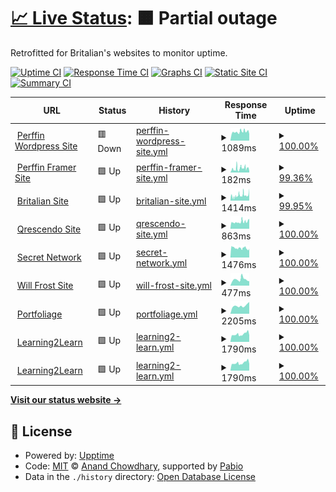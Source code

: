 # [📈 Live Status](https://Frostist.github.io/britalianuptime): <!--live status--> **🟧 Partial outage**

Retrofitted for Britalian's websites to monitor uptime.

[![Uptime CI](https://github.com/Frostist/britalianuptime/workflows/Uptime%20CI/badge.svg)](https://github.com/Frostist/britalianuptime/actions?query=workflow%3A%22Uptime+CI%22)
[![Response Time CI](https://github.com/Frostist/britalianuptime/workflows/Response%20Time%20CI/badge.svg)](https://github.com/Frostist/britalianuptime/actions?query=workflow%3A%22Response+Time+CI%22)
[![Graphs CI](https://github.com/Frostist/britalianuptime/workflows/Graphs%20CI/badge.svg)](https://github.com/Frostist/britalianuptime/actions?query=workflow%3A%22Graphs+CI%22)
[![Static Site CI](https://github.com/Frostist/britalianuptime/workflows/Static%20Site%20CI/badge.svg)](https://github.com/Frostist/britalianuptime/actions?query=workflow%3A%22Static+Site+CI%22)
[![Summary CI](https://github.com/Frostist/britalianuptime/workflows/Summary%20CI/badge.svg)](https://github.com/Frostist/britalianuptime/actions?query=workflow%3A%22Summary+CI%22)

<!--start: status pages-->
<!-- This summary is generated by Upptime (https://github.com/upptime/upptime) -->
<!-- Do not edit this manually, your changes will be overwritten -->
<!-- prettier-ignore -->
| URL | Status | History | Response Time | Uptime |
| --- | ------ | ------- | ------------- | ------ |
| <img alt="" src="https://icons.duckduckgo.com/ip3/www.perffingroup.com.ico" height="13"> [Perffin Wordpress Site](https://www.perffingroup.com) | 🟥 Down | [perffin-wordpress-site.yml](https://github.com/Frostist/BritalianWebsiteWatcher/commits/HEAD/history/perffin-wordpress-site.yml) | <details><summary><img alt="Response time graph" src="./graphs/perffin-wordpress-site/response-time-week.png" height="20"> 1089ms</summary><br><a href="https://Frostist.github.io/britalianuptime/history/perffin-wordpress-site"><img alt="Response time 1089" src="https://img.shields.io/endpoint?url=https%3A%2F%2Fraw.githubusercontent.com%2FFrostist%2FBritalianWebsiteWatcher%2FHEAD%2Fapi%2Fperffin-wordpress-site%2Fresponse-time.json"></a><br><a href="https://Frostist.github.io/britalianuptime/history/perffin-wordpress-site"><img alt="24-hour response time 808" src="https://img.shields.io/endpoint?url=https%3A%2F%2Fraw.githubusercontent.com%2FFrostist%2FBritalianWebsiteWatcher%2FHEAD%2Fapi%2Fperffin-wordpress-site%2Fresponse-time-day.json"></a><br><a href="https://Frostist.github.io/britalianuptime/history/perffin-wordpress-site"><img alt="7-day response time 1089" src="https://img.shields.io/endpoint?url=https%3A%2F%2Fraw.githubusercontent.com%2FFrostist%2FBritalianWebsiteWatcher%2FHEAD%2Fapi%2Fperffin-wordpress-site%2Fresponse-time-week.json"></a><br><a href="https://Frostist.github.io/britalianuptime/history/perffin-wordpress-site"><img alt="30-day response time 1089" src="https://img.shields.io/endpoint?url=https%3A%2F%2Fraw.githubusercontent.com%2FFrostist%2FBritalianWebsiteWatcher%2FHEAD%2Fapi%2Fperffin-wordpress-site%2Fresponse-time-month.json"></a><br><a href="https://Frostist.github.io/britalianuptime/history/perffin-wordpress-site"><img alt="1-year response time 1089" src="https://img.shields.io/endpoint?url=https%3A%2F%2Fraw.githubusercontent.com%2FFrostist%2FBritalianWebsiteWatcher%2FHEAD%2Fapi%2Fperffin-wordpress-site%2Fresponse-time-year.json"></a></details> | <details><summary><a href="https://Frostist.github.io/britalianuptime/history/perffin-wordpress-site">100.00%</a></summary><a href="https://Frostist.github.io/britalianuptime/history/perffin-wordpress-site"><img alt="All-time uptime 100.00%" src="https://img.shields.io/endpoint?url=https%3A%2F%2Fraw.githubusercontent.com%2FFrostist%2FBritalianWebsiteWatcher%2FHEAD%2Fapi%2Fperffin-wordpress-site%2Fuptime.json"></a><br><a href="https://Frostist.github.io/britalianuptime/history/perffin-wordpress-site"><img alt="24-hour uptime 99.98%" src="https://img.shields.io/endpoint?url=https%3A%2F%2Fraw.githubusercontent.com%2FFrostist%2FBritalianWebsiteWatcher%2FHEAD%2Fapi%2Fperffin-wordpress-site%2Fuptime-day.json"></a><br><a href="https://Frostist.github.io/britalianuptime/history/perffin-wordpress-site"><img alt="7-day uptime 100.00%" src="https://img.shields.io/endpoint?url=https%3A%2F%2Fraw.githubusercontent.com%2FFrostist%2FBritalianWebsiteWatcher%2FHEAD%2Fapi%2Fperffin-wordpress-site%2Fuptime-week.json"></a><br><a href="https://Frostist.github.io/britalianuptime/history/perffin-wordpress-site"><img alt="30-day uptime 100.00%" src="https://img.shields.io/endpoint?url=https%3A%2F%2Fraw.githubusercontent.com%2FFrostist%2FBritalianWebsiteWatcher%2FHEAD%2Fapi%2Fperffin-wordpress-site%2Fuptime-month.json"></a><br><a href="https://Frostist.github.io/britalianuptime/history/perffin-wordpress-site"><img alt="1-year uptime 100.00%" src="https://img.shields.io/endpoint?url=https%3A%2F%2Fraw.githubusercontent.com%2FFrostist%2FBritalianWebsiteWatcher%2FHEAD%2Fapi%2Fperffin-wordpress-site%2Fuptime-year.json"></a></details>
| <img alt="" src="https://icons.duckduckgo.com/ip3/perffingroup.framer.website.ico" height="13"> [Perffin Framer Site](https://perffingroup.framer.website) | 🟩 Up | [perffin-framer-site.yml](https://github.com/Frostist/BritalianWebsiteWatcher/commits/HEAD/history/perffin-framer-site.yml) | <details><summary><img alt="Response time graph" src="./graphs/perffin-framer-site/response-time-week.png" height="20"> 182ms</summary><br><a href="https://Frostist.github.io/britalianuptime/history/perffin-framer-site"><img alt="Response time 182" src="https://img.shields.io/endpoint?url=https%3A%2F%2Fraw.githubusercontent.com%2FFrostist%2FBritalianWebsiteWatcher%2FHEAD%2Fapi%2Fperffin-framer-site%2Fresponse-time.json"></a><br><a href="https://Frostist.github.io/britalianuptime/history/perffin-framer-site"><img alt="24-hour response time 54" src="https://img.shields.io/endpoint?url=https%3A%2F%2Fraw.githubusercontent.com%2FFrostist%2FBritalianWebsiteWatcher%2FHEAD%2Fapi%2Fperffin-framer-site%2Fresponse-time-day.json"></a><br><a href="https://Frostist.github.io/britalianuptime/history/perffin-framer-site"><img alt="7-day response time 182" src="https://img.shields.io/endpoint?url=https%3A%2F%2Fraw.githubusercontent.com%2FFrostist%2FBritalianWebsiteWatcher%2FHEAD%2Fapi%2Fperffin-framer-site%2Fresponse-time-week.json"></a><br><a href="https://Frostist.github.io/britalianuptime/history/perffin-framer-site"><img alt="30-day response time 182" src="https://img.shields.io/endpoint?url=https%3A%2F%2Fraw.githubusercontent.com%2FFrostist%2FBritalianWebsiteWatcher%2FHEAD%2Fapi%2Fperffin-framer-site%2Fresponse-time-month.json"></a><br><a href="https://Frostist.github.io/britalianuptime/history/perffin-framer-site"><img alt="1-year response time 182" src="https://img.shields.io/endpoint?url=https%3A%2F%2Fraw.githubusercontent.com%2FFrostist%2FBritalianWebsiteWatcher%2FHEAD%2Fapi%2Fperffin-framer-site%2Fresponse-time-year.json"></a></details> | <details><summary><a href="https://Frostist.github.io/britalianuptime/history/perffin-framer-site">99.36%</a></summary><a href="https://Frostist.github.io/britalianuptime/history/perffin-framer-site"><img alt="All-time uptime 99.36%" src="https://img.shields.io/endpoint?url=https%3A%2F%2Fraw.githubusercontent.com%2FFrostist%2FBritalianWebsiteWatcher%2FHEAD%2Fapi%2Fperffin-framer-site%2Fuptime.json"></a><br><a href="https://Frostist.github.io/britalianuptime/history/perffin-framer-site"><img alt="24-hour uptime 100.00%" src="https://img.shields.io/endpoint?url=https%3A%2F%2Fraw.githubusercontent.com%2FFrostist%2FBritalianWebsiteWatcher%2FHEAD%2Fapi%2Fperffin-framer-site%2Fuptime-day.json"></a><br><a href="https://Frostist.github.io/britalianuptime/history/perffin-framer-site"><img alt="7-day uptime 99.36%" src="https://img.shields.io/endpoint?url=https%3A%2F%2Fraw.githubusercontent.com%2FFrostist%2FBritalianWebsiteWatcher%2FHEAD%2Fapi%2Fperffin-framer-site%2Fuptime-week.json"></a><br><a href="https://Frostist.github.io/britalianuptime/history/perffin-framer-site"><img alt="30-day uptime 99.36%" src="https://img.shields.io/endpoint?url=https%3A%2F%2Fraw.githubusercontent.com%2FFrostist%2FBritalianWebsiteWatcher%2FHEAD%2Fapi%2Fperffin-framer-site%2Fuptime-month.json"></a><br><a href="https://Frostist.github.io/britalianuptime/history/perffin-framer-site"><img alt="1-year uptime 99.36%" src="https://img.shields.io/endpoint?url=https%3A%2F%2Fraw.githubusercontent.com%2FFrostist%2FBritalianWebsiteWatcher%2FHEAD%2Fapi%2Fperffin-framer-site%2Fuptime-year.json"></a></details>
| <img alt="" src="https://icons.duckduckgo.com/ip3/britalian.co.za.ico" height="13"> [Britalian Site](https://britalian.co.za) | 🟩 Up | [britalian-site.yml](https://github.com/Frostist/BritalianWebsiteWatcher/commits/HEAD/history/britalian-site.yml) | <details><summary><img alt="Response time graph" src="./graphs/britalian-site/response-time-week.png" height="20"> 1414ms</summary><br><a href="https://Frostist.github.io/britalianuptime/history/britalian-site"><img alt="Response time 1414" src="https://img.shields.io/endpoint?url=https%3A%2F%2Fraw.githubusercontent.com%2FFrostist%2FBritalianWebsiteWatcher%2FHEAD%2Fapi%2Fbritalian-site%2Fresponse-time.json"></a><br><a href="https://Frostist.github.io/britalianuptime/history/britalian-site"><img alt="24-hour response time 3305" src="https://img.shields.io/endpoint?url=https%3A%2F%2Fraw.githubusercontent.com%2FFrostist%2FBritalianWebsiteWatcher%2FHEAD%2Fapi%2Fbritalian-site%2Fresponse-time-day.json"></a><br><a href="https://Frostist.github.io/britalianuptime/history/britalian-site"><img alt="7-day response time 1414" src="https://img.shields.io/endpoint?url=https%3A%2F%2Fraw.githubusercontent.com%2FFrostist%2FBritalianWebsiteWatcher%2FHEAD%2Fapi%2Fbritalian-site%2Fresponse-time-week.json"></a><br><a href="https://Frostist.github.io/britalianuptime/history/britalian-site"><img alt="30-day response time 1414" src="https://img.shields.io/endpoint?url=https%3A%2F%2Fraw.githubusercontent.com%2FFrostist%2FBritalianWebsiteWatcher%2FHEAD%2Fapi%2Fbritalian-site%2Fresponse-time-month.json"></a><br><a href="https://Frostist.github.io/britalianuptime/history/britalian-site"><img alt="1-year response time 1414" src="https://img.shields.io/endpoint?url=https%3A%2F%2Fraw.githubusercontent.com%2FFrostist%2FBritalianWebsiteWatcher%2FHEAD%2Fapi%2Fbritalian-site%2Fresponse-time-year.json"></a></details> | <details><summary><a href="https://Frostist.github.io/britalianuptime/history/britalian-site">99.95%</a></summary><a href="https://Frostist.github.io/britalianuptime/history/britalian-site"><img alt="All-time uptime 99.95%" src="https://img.shields.io/endpoint?url=https%3A%2F%2Fraw.githubusercontent.com%2FFrostist%2FBritalianWebsiteWatcher%2FHEAD%2Fapi%2Fbritalian-site%2Fuptime.json"></a><br><a href="https://Frostist.github.io/britalianuptime/history/britalian-site"><img alt="24-hour uptime 100.00%" src="https://img.shields.io/endpoint?url=https%3A%2F%2Fraw.githubusercontent.com%2FFrostist%2FBritalianWebsiteWatcher%2FHEAD%2Fapi%2Fbritalian-site%2Fuptime-day.json"></a><br><a href="https://Frostist.github.io/britalianuptime/history/britalian-site"><img alt="7-day uptime 99.95%" src="https://img.shields.io/endpoint?url=https%3A%2F%2Fraw.githubusercontent.com%2FFrostist%2FBritalianWebsiteWatcher%2FHEAD%2Fapi%2Fbritalian-site%2Fuptime-week.json"></a><br><a href="https://Frostist.github.io/britalianuptime/history/britalian-site"><img alt="30-day uptime 99.95%" src="https://img.shields.io/endpoint?url=https%3A%2F%2Fraw.githubusercontent.com%2FFrostist%2FBritalianWebsiteWatcher%2FHEAD%2Fapi%2Fbritalian-site%2Fuptime-month.json"></a><br><a href="https://Frostist.github.io/britalianuptime/history/britalian-site"><img alt="1-year uptime 99.95%" src="https://img.shields.io/endpoint?url=https%3A%2F%2Fraw.githubusercontent.com%2FFrostist%2FBritalianWebsiteWatcher%2FHEAD%2Fapi%2Fbritalian-site%2Fuptime-year.json"></a></details>
| <img alt="" src="https://icons.duckduckgo.com/ip3/qrescendo.co.ico" height="13"> [Qrescendo Site](https://qrescendo.co) | 🟩 Up | [qrescendo-site.yml](https://github.com/Frostist/BritalianWebsiteWatcher/commits/HEAD/history/qrescendo-site.yml) | <details><summary><img alt="Response time graph" src="./graphs/qrescendo-site/response-time-week.png" height="20"> 863ms</summary><br><a href="https://Frostist.github.io/britalianuptime/history/qrescendo-site"><img alt="Response time 863" src="https://img.shields.io/endpoint?url=https%3A%2F%2Fraw.githubusercontent.com%2FFrostist%2FBritalianWebsiteWatcher%2FHEAD%2Fapi%2Fqrescendo-site%2Fresponse-time.json"></a><br><a href="https://Frostist.github.io/britalianuptime/history/qrescendo-site"><img alt="24-hour response time 1249" src="https://img.shields.io/endpoint?url=https%3A%2F%2Fraw.githubusercontent.com%2FFrostist%2FBritalianWebsiteWatcher%2FHEAD%2Fapi%2Fqrescendo-site%2Fresponse-time-day.json"></a><br><a href="https://Frostist.github.io/britalianuptime/history/qrescendo-site"><img alt="7-day response time 863" src="https://img.shields.io/endpoint?url=https%3A%2F%2Fraw.githubusercontent.com%2FFrostist%2FBritalianWebsiteWatcher%2FHEAD%2Fapi%2Fqrescendo-site%2Fresponse-time-week.json"></a><br><a href="https://Frostist.github.io/britalianuptime/history/qrescendo-site"><img alt="30-day response time 863" src="https://img.shields.io/endpoint?url=https%3A%2F%2Fraw.githubusercontent.com%2FFrostist%2FBritalianWebsiteWatcher%2FHEAD%2Fapi%2Fqrescendo-site%2Fresponse-time-month.json"></a><br><a href="https://Frostist.github.io/britalianuptime/history/qrescendo-site"><img alt="1-year response time 863" src="https://img.shields.io/endpoint?url=https%3A%2F%2Fraw.githubusercontent.com%2FFrostist%2FBritalianWebsiteWatcher%2FHEAD%2Fapi%2Fqrescendo-site%2Fresponse-time-year.json"></a></details> | <details><summary><a href="https://Frostist.github.io/britalianuptime/history/qrescendo-site">100.00%</a></summary><a href="https://Frostist.github.io/britalianuptime/history/qrescendo-site"><img alt="All-time uptime 100.00%" src="https://img.shields.io/endpoint?url=https%3A%2F%2Fraw.githubusercontent.com%2FFrostist%2FBritalianWebsiteWatcher%2FHEAD%2Fapi%2Fqrescendo-site%2Fuptime.json"></a><br><a href="https://Frostist.github.io/britalianuptime/history/qrescendo-site"><img alt="24-hour uptime 100.00%" src="https://img.shields.io/endpoint?url=https%3A%2F%2Fraw.githubusercontent.com%2FFrostist%2FBritalianWebsiteWatcher%2FHEAD%2Fapi%2Fqrescendo-site%2Fuptime-day.json"></a><br><a href="https://Frostist.github.io/britalianuptime/history/qrescendo-site"><img alt="7-day uptime 100.00%" src="https://img.shields.io/endpoint?url=https%3A%2F%2Fraw.githubusercontent.com%2FFrostist%2FBritalianWebsiteWatcher%2FHEAD%2Fapi%2Fqrescendo-site%2Fuptime-week.json"></a><br><a href="https://Frostist.github.io/britalianuptime/history/qrescendo-site"><img alt="30-day uptime 100.00%" src="https://img.shields.io/endpoint?url=https%3A%2F%2Fraw.githubusercontent.com%2FFrostist%2FBritalianWebsiteWatcher%2FHEAD%2Fapi%2Fqrescendo-site%2Fuptime-month.json"></a><br><a href="https://Frostist.github.io/britalianuptime/history/qrescendo-site"><img alt="1-year uptime 100.00%" src="https://img.shields.io/endpoint?url=https%3A%2F%2Fraw.githubusercontent.com%2FFrostist%2FBritalianWebsiteWatcher%2FHEAD%2Fapi%2Fqrescendo-site%2Fuptime-year.json"></a></details>
| <img alt="" src="https://icons.duckduckgo.com/ip3/scrt.network.ico" height="13"> [Secret Network](https://scrt.network) | 🟩 Up | [secret-network.yml](https://github.com/Frostist/BritalianWebsiteWatcher/commits/HEAD/history/secret-network.yml) | <details><summary><img alt="Response time graph" src="./graphs/secret-network/response-time-week.png" height="20"> 1476ms</summary><br><a href="https://Frostist.github.io/britalianuptime/history/secret-network"><img alt="Response time 1476" src="https://img.shields.io/endpoint?url=https%3A%2F%2Fraw.githubusercontent.com%2FFrostist%2FBritalianWebsiteWatcher%2FHEAD%2Fapi%2Fsecret-network%2Fresponse-time.json"></a><br><a href="https://Frostist.github.io/britalianuptime/history/secret-network"><img alt="24-hour response time 1367" src="https://img.shields.io/endpoint?url=https%3A%2F%2Fraw.githubusercontent.com%2FFrostist%2FBritalianWebsiteWatcher%2FHEAD%2Fapi%2Fsecret-network%2Fresponse-time-day.json"></a><br><a href="https://Frostist.github.io/britalianuptime/history/secret-network"><img alt="7-day response time 1476" src="https://img.shields.io/endpoint?url=https%3A%2F%2Fraw.githubusercontent.com%2FFrostist%2FBritalianWebsiteWatcher%2FHEAD%2Fapi%2Fsecret-network%2Fresponse-time-week.json"></a><br><a href="https://Frostist.github.io/britalianuptime/history/secret-network"><img alt="30-day response time 1476" src="https://img.shields.io/endpoint?url=https%3A%2F%2Fraw.githubusercontent.com%2FFrostist%2FBritalianWebsiteWatcher%2FHEAD%2Fapi%2Fsecret-network%2Fresponse-time-month.json"></a><br><a href="https://Frostist.github.io/britalianuptime/history/secret-network"><img alt="1-year response time 1476" src="https://img.shields.io/endpoint?url=https%3A%2F%2Fraw.githubusercontent.com%2FFrostist%2FBritalianWebsiteWatcher%2FHEAD%2Fapi%2Fsecret-network%2Fresponse-time-year.json"></a></details> | <details><summary><a href="https://Frostist.github.io/britalianuptime/history/secret-network">100.00%</a></summary><a href="https://Frostist.github.io/britalianuptime/history/secret-network"><img alt="All-time uptime 100.00%" src="https://img.shields.io/endpoint?url=https%3A%2F%2Fraw.githubusercontent.com%2FFrostist%2FBritalianWebsiteWatcher%2FHEAD%2Fapi%2Fsecret-network%2Fuptime.json"></a><br><a href="https://Frostist.github.io/britalianuptime/history/secret-network"><img alt="24-hour uptime 100.00%" src="https://img.shields.io/endpoint?url=https%3A%2F%2Fraw.githubusercontent.com%2FFrostist%2FBritalianWebsiteWatcher%2FHEAD%2Fapi%2Fsecret-network%2Fuptime-day.json"></a><br><a href="https://Frostist.github.io/britalianuptime/history/secret-network"><img alt="7-day uptime 100.00%" src="https://img.shields.io/endpoint?url=https%3A%2F%2Fraw.githubusercontent.com%2FFrostist%2FBritalianWebsiteWatcher%2FHEAD%2Fapi%2Fsecret-network%2Fuptime-week.json"></a><br><a href="https://Frostist.github.io/britalianuptime/history/secret-network"><img alt="30-day uptime 100.00%" src="https://img.shields.io/endpoint?url=https%3A%2F%2Fraw.githubusercontent.com%2FFrostist%2FBritalianWebsiteWatcher%2FHEAD%2Fapi%2Fsecret-network%2Fuptime-month.json"></a><br><a href="https://Frostist.github.io/britalianuptime/history/secret-network"><img alt="1-year uptime 100.00%" src="https://img.shields.io/endpoint?url=https%3A%2F%2Fraw.githubusercontent.com%2FFrostist%2FBritalianWebsiteWatcher%2FHEAD%2Fapi%2Fsecret-network%2Fuptime-year.json"></a></details>
| <img alt="" src="https://icons.duckduckgo.com/ip3/willfrost.co.za.ico" height="13"> [Will Frost Site](https://willfrost.co.za) | 🟩 Up | [will-frost-site.yml](https://github.com/Frostist/BritalianWebsiteWatcher/commits/HEAD/history/will-frost-site.yml) | <details><summary><img alt="Response time graph" src="./graphs/will-frost-site/response-time-week.png" height="20"> 477ms</summary><br><a href="https://Frostist.github.io/britalianuptime/history/will-frost-site"><img alt="Response time 477" src="https://img.shields.io/endpoint?url=https%3A%2F%2Fraw.githubusercontent.com%2FFrostist%2FBritalianWebsiteWatcher%2FHEAD%2Fapi%2Fwill-frost-site%2Fresponse-time.json"></a><br><a href="https://Frostist.github.io/britalianuptime/history/will-frost-site"><img alt="24-hour response time 345" src="https://img.shields.io/endpoint?url=https%3A%2F%2Fraw.githubusercontent.com%2FFrostist%2FBritalianWebsiteWatcher%2FHEAD%2Fapi%2Fwill-frost-site%2Fresponse-time-day.json"></a><br><a href="https://Frostist.github.io/britalianuptime/history/will-frost-site"><img alt="7-day response time 477" src="https://img.shields.io/endpoint?url=https%3A%2F%2Fraw.githubusercontent.com%2FFrostist%2FBritalianWebsiteWatcher%2FHEAD%2Fapi%2Fwill-frost-site%2Fresponse-time-week.json"></a><br><a href="https://Frostist.github.io/britalianuptime/history/will-frost-site"><img alt="30-day response time 477" src="https://img.shields.io/endpoint?url=https%3A%2F%2Fraw.githubusercontent.com%2FFrostist%2FBritalianWebsiteWatcher%2FHEAD%2Fapi%2Fwill-frost-site%2Fresponse-time-month.json"></a><br><a href="https://Frostist.github.io/britalianuptime/history/will-frost-site"><img alt="1-year response time 477" src="https://img.shields.io/endpoint?url=https%3A%2F%2Fraw.githubusercontent.com%2FFrostist%2FBritalianWebsiteWatcher%2FHEAD%2Fapi%2Fwill-frost-site%2Fresponse-time-year.json"></a></details> | <details><summary><a href="https://Frostist.github.io/britalianuptime/history/will-frost-site">100.00%</a></summary><a href="https://Frostist.github.io/britalianuptime/history/will-frost-site"><img alt="All-time uptime 100.00%" src="https://img.shields.io/endpoint?url=https%3A%2F%2Fraw.githubusercontent.com%2FFrostist%2FBritalianWebsiteWatcher%2FHEAD%2Fapi%2Fwill-frost-site%2Fuptime.json"></a><br><a href="https://Frostist.github.io/britalianuptime/history/will-frost-site"><img alt="24-hour uptime 100.00%" src="https://img.shields.io/endpoint?url=https%3A%2F%2Fraw.githubusercontent.com%2FFrostist%2FBritalianWebsiteWatcher%2FHEAD%2Fapi%2Fwill-frost-site%2Fuptime-day.json"></a><br><a href="https://Frostist.github.io/britalianuptime/history/will-frost-site"><img alt="7-day uptime 100.00%" src="https://img.shields.io/endpoint?url=https%3A%2F%2Fraw.githubusercontent.com%2FFrostist%2FBritalianWebsiteWatcher%2FHEAD%2Fapi%2Fwill-frost-site%2Fuptime-week.json"></a><br><a href="https://Frostist.github.io/britalianuptime/history/will-frost-site"><img alt="30-day uptime 100.00%" src="https://img.shields.io/endpoint?url=https%3A%2F%2Fraw.githubusercontent.com%2FFrostist%2FBritalianWebsiteWatcher%2FHEAD%2Fapi%2Fwill-frost-site%2Fuptime-month.json"></a><br><a href="https://Frostist.github.io/britalianuptime/history/will-frost-site"><img alt="1-year uptime 100.00%" src="https://img.shields.io/endpoint?url=https%3A%2F%2Fraw.githubusercontent.com%2FFrostist%2FBritalianWebsiteWatcher%2FHEAD%2Fapi%2Fwill-frost-site%2Fuptime-year.json"></a></details>
| <img alt="" src="https://icons.duckduckgo.com/ip3/portfoliage.co.ico" height="13"> [Portfoliage](https://portfoliage.co) | 🟩 Up | [portfoliage.yml](https://github.com/Frostist/BritalianWebsiteWatcher/commits/HEAD/history/portfoliage.yml) | <details><summary><img alt="Response time graph" src="./graphs/portfoliage/response-time-week.png" height="20"> 2205ms</summary><br><a href="https://Frostist.github.io/britalianuptime/history/portfoliage"><img alt="Response time 2205" src="https://img.shields.io/endpoint?url=https%3A%2F%2Fraw.githubusercontent.com%2FFrostist%2FBritalianWebsiteWatcher%2FHEAD%2Fapi%2Fportfoliage%2Fresponse-time.json"></a><br><a href="https://Frostist.github.io/britalianuptime/history/portfoliage"><img alt="24-hour response time 3260" src="https://img.shields.io/endpoint?url=https%3A%2F%2Fraw.githubusercontent.com%2FFrostist%2FBritalianWebsiteWatcher%2FHEAD%2Fapi%2Fportfoliage%2Fresponse-time-day.json"></a><br><a href="https://Frostist.github.io/britalianuptime/history/portfoliage"><img alt="7-day response time 2205" src="https://img.shields.io/endpoint?url=https%3A%2F%2Fraw.githubusercontent.com%2FFrostist%2FBritalianWebsiteWatcher%2FHEAD%2Fapi%2Fportfoliage%2Fresponse-time-week.json"></a><br><a href="https://Frostist.github.io/britalianuptime/history/portfoliage"><img alt="30-day response time 2205" src="https://img.shields.io/endpoint?url=https%3A%2F%2Fraw.githubusercontent.com%2FFrostist%2FBritalianWebsiteWatcher%2FHEAD%2Fapi%2Fportfoliage%2Fresponse-time-month.json"></a><br><a href="https://Frostist.github.io/britalianuptime/history/portfoliage"><img alt="1-year response time 2205" src="https://img.shields.io/endpoint?url=https%3A%2F%2Fraw.githubusercontent.com%2FFrostist%2FBritalianWebsiteWatcher%2FHEAD%2Fapi%2Fportfoliage%2Fresponse-time-year.json"></a></details> | <details><summary><a href="https://Frostist.github.io/britalianuptime/history/portfoliage">100.00%</a></summary><a href="https://Frostist.github.io/britalianuptime/history/portfoliage"><img alt="All-time uptime 100.00%" src="https://img.shields.io/endpoint?url=https%3A%2F%2Fraw.githubusercontent.com%2FFrostist%2FBritalianWebsiteWatcher%2FHEAD%2Fapi%2Fportfoliage%2Fuptime.json"></a><br><a href="https://Frostist.github.io/britalianuptime/history/portfoliage"><img alt="24-hour uptime 100.00%" src="https://img.shields.io/endpoint?url=https%3A%2F%2Fraw.githubusercontent.com%2FFrostist%2FBritalianWebsiteWatcher%2FHEAD%2Fapi%2Fportfoliage%2Fuptime-day.json"></a><br><a href="https://Frostist.github.io/britalianuptime/history/portfoliage"><img alt="7-day uptime 100.00%" src="https://img.shields.io/endpoint?url=https%3A%2F%2Fraw.githubusercontent.com%2FFrostist%2FBritalianWebsiteWatcher%2FHEAD%2Fapi%2Fportfoliage%2Fuptime-week.json"></a><br><a href="https://Frostist.github.io/britalianuptime/history/portfoliage"><img alt="30-day uptime 100.00%" src="https://img.shields.io/endpoint?url=https%3A%2F%2Fraw.githubusercontent.com%2FFrostist%2FBritalianWebsiteWatcher%2FHEAD%2Fapi%2Fportfoliage%2Fuptime-month.json"></a><br><a href="https://Frostist.github.io/britalianuptime/history/portfoliage"><img alt="1-year uptime 100.00%" src="https://img.shields.io/endpoint?url=https%3A%2F%2Fraw.githubusercontent.com%2FFrostist%2FBritalianWebsiteWatcher%2FHEAD%2Fapi%2Fportfoliage%2Fuptime-year.json"></a></details>
| <img alt="" src="https://icons.duckduckgo.com/ip3/learning2learn.africa.ico" height="13"> [Learning2Learn](https://learning2learn.africa) | 🟩 Up | [learning2-learn.yml](https://github.com/Frostist/BritalianWebsiteWatcher/commits/HEAD/history/learning2-learn.yml) | <details><summary><img alt="Response time graph" src="./graphs/learning2-learn/response-time-week.png" height="20"> 1790ms</summary><br><a href="https://Frostist.github.io/britalianuptime/history/learning2-learn"><img alt="Response time 1790" src="https://img.shields.io/endpoint?url=https%3A%2F%2Fraw.githubusercontent.com%2FFrostist%2FBritalianWebsiteWatcher%2FHEAD%2Fapi%2Flearning2-learn%2Fresponse-time.json"></a><br><a href="https://Frostist.github.io/britalianuptime/history/learning2-learn"><img alt="24-hour response time 2157" src="https://img.shields.io/endpoint?url=https%3A%2F%2Fraw.githubusercontent.com%2FFrostist%2FBritalianWebsiteWatcher%2FHEAD%2Fapi%2Flearning2-learn%2Fresponse-time-day.json"></a><br><a href="https://Frostist.github.io/britalianuptime/history/learning2-learn"><img alt="7-day response time 1790" src="https://img.shields.io/endpoint?url=https%3A%2F%2Fraw.githubusercontent.com%2FFrostist%2FBritalianWebsiteWatcher%2FHEAD%2Fapi%2Flearning2-learn%2Fresponse-time-week.json"></a><br><a href="https://Frostist.github.io/britalianuptime/history/learning2-learn"><img alt="30-day response time 1790" src="https://img.shields.io/endpoint?url=https%3A%2F%2Fraw.githubusercontent.com%2FFrostist%2FBritalianWebsiteWatcher%2FHEAD%2Fapi%2Flearning2-learn%2Fresponse-time-month.json"></a><br><a href="https://Frostist.github.io/britalianuptime/history/learning2-learn"><img alt="1-year response time 1790" src="https://img.shields.io/endpoint?url=https%3A%2F%2Fraw.githubusercontent.com%2FFrostist%2FBritalianWebsiteWatcher%2FHEAD%2Fapi%2Flearning2-learn%2Fresponse-time-year.json"></a></details> | <details><summary><a href="https://Frostist.github.io/britalianuptime/history/learning2-learn">100.00%</a></summary><a href="https://Frostist.github.io/britalianuptime/history/learning2-learn"><img alt="All-time uptime 100.00%" src="https://img.shields.io/endpoint?url=https%3A%2F%2Fraw.githubusercontent.com%2FFrostist%2FBritalianWebsiteWatcher%2FHEAD%2Fapi%2Flearning2-learn%2Fuptime.json"></a><br><a href="https://Frostist.github.io/britalianuptime/history/learning2-learn"><img alt="24-hour uptime 100.00%" src="https://img.shields.io/endpoint?url=https%3A%2F%2Fraw.githubusercontent.com%2FFrostist%2FBritalianWebsiteWatcher%2FHEAD%2Fapi%2Flearning2-learn%2Fuptime-day.json"></a><br><a href="https://Frostist.github.io/britalianuptime/history/learning2-learn"><img alt="7-day uptime 100.00%" src="https://img.shields.io/endpoint?url=https%3A%2F%2Fraw.githubusercontent.com%2FFrostist%2FBritalianWebsiteWatcher%2FHEAD%2Fapi%2Flearning2-learn%2Fuptime-week.json"></a><br><a href="https://Frostist.github.io/britalianuptime/history/learning2-learn"><img alt="30-day uptime 100.00%" src="https://img.shields.io/endpoint?url=https%3A%2F%2Fraw.githubusercontent.com%2FFrostist%2FBritalianWebsiteWatcher%2FHEAD%2Fapi%2Flearning2-learn%2Fuptime-month.json"></a><br><a href="https://Frostist.github.io/britalianuptime/history/learning2-learn"><img alt="1-year uptime 100.00%" src="https://img.shields.io/endpoint?url=https%3A%2F%2Fraw.githubusercontent.com%2FFrostist%2FBritalianWebsiteWatcher%2FHEAD%2Fapi%2Flearning2-learn%2Fuptime-year.json"></a></details>
| <img alt="" src="https://icons.duckduckgo.com/ip3/onguard.co.za.ico" height="13"> [Learning2Learn](https://onguard.co.za) | 🟩 Up | [learning2-learn.yml](https://github.com/Frostist/BritalianWebsiteWatcher/commits/HEAD/history/learning2-learn.yml) | <details><summary><img alt="Response time graph" src="./graphs/learning2-learn/response-time-week.png" height="20"> 1790ms</summary><br><a href="https://Frostist.github.io/britalianuptime/history/learning2-learn"><img alt="Response time 1790" src="https://img.shields.io/endpoint?url=https%3A%2F%2Fraw.githubusercontent.com%2FFrostist%2FBritalianWebsiteWatcher%2FHEAD%2Fapi%2Flearning2-learn%2Fresponse-time.json"></a><br><a href="https://Frostist.github.io/britalianuptime/history/learning2-learn"><img alt="24-hour response time 2157" src="https://img.shields.io/endpoint?url=https%3A%2F%2Fraw.githubusercontent.com%2FFrostist%2FBritalianWebsiteWatcher%2FHEAD%2Fapi%2Flearning2-learn%2Fresponse-time-day.json"></a><br><a href="https://Frostist.github.io/britalianuptime/history/learning2-learn"><img alt="7-day response time 1790" src="https://img.shields.io/endpoint?url=https%3A%2F%2Fraw.githubusercontent.com%2FFrostist%2FBritalianWebsiteWatcher%2FHEAD%2Fapi%2Flearning2-learn%2Fresponse-time-week.json"></a><br><a href="https://Frostist.github.io/britalianuptime/history/learning2-learn"><img alt="30-day response time 1790" src="https://img.shields.io/endpoint?url=https%3A%2F%2Fraw.githubusercontent.com%2FFrostist%2FBritalianWebsiteWatcher%2FHEAD%2Fapi%2Flearning2-learn%2Fresponse-time-month.json"></a><br><a href="https://Frostist.github.io/britalianuptime/history/learning2-learn"><img alt="1-year response time 1790" src="https://img.shields.io/endpoint?url=https%3A%2F%2Fraw.githubusercontent.com%2FFrostist%2FBritalianWebsiteWatcher%2FHEAD%2Fapi%2Flearning2-learn%2Fresponse-time-year.json"></a></details> | <details><summary><a href="https://Frostist.github.io/britalianuptime/history/learning2-learn">100.00%</a></summary><a href="https://Frostist.github.io/britalianuptime/history/learning2-learn"><img alt="All-time uptime 100.00%" src="https://img.shields.io/endpoint?url=https%3A%2F%2Fraw.githubusercontent.com%2FFrostist%2FBritalianWebsiteWatcher%2FHEAD%2Fapi%2Flearning2-learn%2Fuptime.json"></a><br><a href="https://Frostist.github.io/britalianuptime/history/learning2-learn"><img alt="24-hour uptime 100.00%" src="https://img.shields.io/endpoint?url=https%3A%2F%2Fraw.githubusercontent.com%2FFrostist%2FBritalianWebsiteWatcher%2FHEAD%2Fapi%2Flearning2-learn%2Fuptime-day.json"></a><br><a href="https://Frostist.github.io/britalianuptime/history/learning2-learn"><img alt="7-day uptime 100.00%" src="https://img.shields.io/endpoint?url=https%3A%2F%2Fraw.githubusercontent.com%2FFrostist%2FBritalianWebsiteWatcher%2FHEAD%2Fapi%2Flearning2-learn%2Fuptime-week.json"></a><br><a href="https://Frostist.github.io/britalianuptime/history/learning2-learn"><img alt="30-day uptime 100.00%" src="https://img.shields.io/endpoint?url=https%3A%2F%2Fraw.githubusercontent.com%2FFrostist%2FBritalianWebsiteWatcher%2FHEAD%2Fapi%2Flearning2-learn%2Fuptime-month.json"></a><br><a href="https://Frostist.github.io/britalianuptime/history/learning2-learn"><img alt="1-year uptime 100.00%" src="https://img.shields.io/endpoint?url=https%3A%2F%2Fraw.githubusercontent.com%2FFrostist%2FBritalianWebsiteWatcher%2FHEAD%2Fapi%2Flearning2-learn%2Fuptime-year.json"></a></details>

<!--end: status pages-->

[**Visit our status website →**](https://Frostist.github.io/britalianuptime)

## 📄 License

- Powered by: [Upptime](https://github.com/upptime/upptime)
- Code: [MIT](./LICENSE) © [Anand Chowdhary](https://anandchowdhary.com), supported by [Pabio](https://pabio.com)
- Data in the `./history` directory: [Open Database License](https://opendatacommons.org/licenses/odbl/1-0/)
